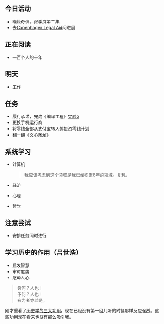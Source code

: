 ## 今日活动

- ~~晓松奇谈，张学良第二集~~
- 去[Copenhagen Legal Aid][1]问进展

## 正在阅读

- 一百个人的十年

## 明天

- 工作

## 任务

- 履行承诺，完成《编译工程》[实验5][4]
- 更换手机运行商
- 将零钱全部从支付宝转入懒投资零钱计划
- 翻一翻《文心雕龙》

## 系统学习

- 计算机

  > 我应该考虑到这个领域是我已经积累8年的领域。复利。

- 经济
- 心理
- 哲学

## 注意尝试

- 安排任务同时进行

## 学习历史的作用（吕世浩）

- 启发智慧
- 审时度势
- 感动人心

> 舜何？人也！  
> 予何？人也！  
> 有为者亦若是。

刚才重看了[历史学的三大功用][2]，现在已经没有第一回儿听的时候那样反应强烈。这些功用现在看来也没有那么吸引我。


[1]: http://www.retshjaelpen.dk/#!contact-us/c15r9
[2]: https://www.youtube.com/watch?v=WP8jxwY9NaY&list=PLTvYmDQeu7Fqel9xLyXvB8JotCoD3cguI&index=72
[4]: http://staff.ustc.edu.cn/~bjhua/courses/compiler/2014/labs/lab5/index.html
